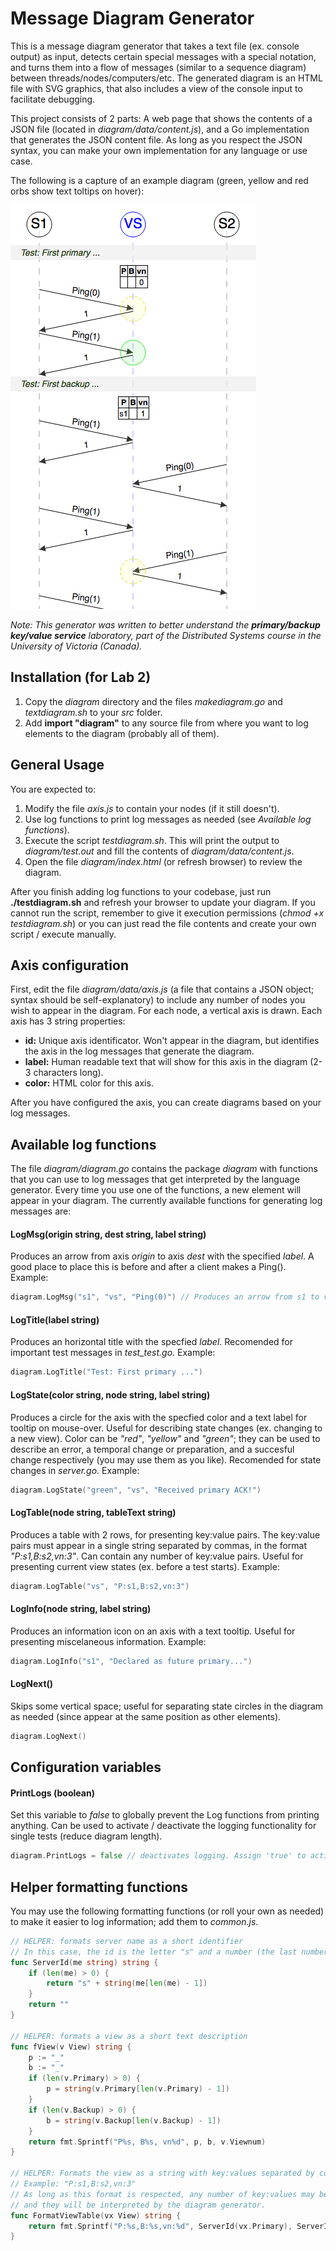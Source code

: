 # Message Diagram Generator
This is a message diagram generator that takes a text file (ex. console output) as input, detects certain special messages with a special notation, and turns them into a flow of messages (similar to a sequence diagram) between threads/nodes/computers/etc. The generated diagram is an HTML file with SVG graphics, that also includes a view of the console input to facilitate debugging.

This project consists of 2 parts: A web page that shows the contents of a JSON file (located in *diagram/data/content.js*), and a Go implementation that generates the JSON content file. As long as you respect the JSON syntax, you can make your own implementation for any language or use case.

The following is a capture of an example diagram (green, yellow and red orbs show text toltips on hover):

![alt tag](/docs/example.png)

*Note: This generator was written to better understand the __primary/backup key/value service__ laboratory, part of the Distributed Systems course in the University of Victoria (Canada).*



## Installation (for Lab 2)

1. Copy the *diagram* directory and the files *makediagram.go* and *textdiagram.sh* to your *src* folder.
2. Add **import "diagram"** to any source file from where you want to log elements to the diagram (probably all of them).

## General Usage

You are expected to:

1. Modify the file *axis.js* to contain your nodes (if it still doesn't).
2. Use log functions to print log messages as needed (see *Available log functions*).
3. Execute the script *testdiagram.sh*. This will print the output to *diagram/test.out* and fill the contents of *diagram/data/content.js*.
4. Open the file *diagram/index.html* (or refresh browser) to review the diagram.

After you finish adding log functions to your codebase, just run **./testdiagram.sh** and refresh your browser to update your diagram. If you cannot run the script, remember to give it execution permissions (*chmod +x testdiagram.sh*) or you can just read the file contents and create your own script / execute manually.

## Axis configuration

First, edit the file *diagram/data/axis.js* (a file that contains a JSON object; syntax should be self-explanatory) to include any number of nodes you wish to appear in the diagram. For each node, a vertical axis is drawn. Each axis has 3 string properties:
* **id:** Unique axis identificator. Won't appear in the diagram, but identifies the axis in the log messages that generate the diagram.
* **label:** Human readable text that will show for this axis in the diagram (2-3 characters long).
* **color:** HTML color for this axis.

After you have configured the axis, you can create diagrams based on your log messages.

## Available log functions

The file *diagram/diagram.go* contains the package *diagram* with functions that you can use to log messages that get interpreted by the language generator. Every time you use one of the functions, a new element will appear in your diagram.  The currently available functions for generating log messages are:

#### LogMsg(origin string, dest string, label string)
Produces an arrow from axis *origin* to axis *dest* with the specified *label*. A good place to place this is before and after a client makes a Ping().
Example:
```Go
diagram.LogMsg("s1", "vs", "Ping(0)") // Produces an arrow from s1 to vs with the label Ping(0)
```

#### LogTitle(label string)
Produces an horizontal title with the specfied *label*. Recomended for important test messages in *test_test.go*.
Example:
```Go
diagram.LogTitle("Test: First primary ...")
```

#### LogState(color string, node string, label string)
Produces a circle for the axis with the specfied color and a text label for tooltip on mouse-over. Useful for describing state changes (ex. changing to a new view). Color can be *"red"*, *"yellow"* and *"green"*; they can be used to describe an error, a temporal change or preparation, and a succesful change respectively (you may use them as you like). Recomended for state changes in *server.go*.
Example:
```Go
diagram.LogState("green", "vs", "Received primary ACK!")
```

#### LogTable(node string, tableText string)
Produces a table with 2 rows, for presenting key:value pairs. The key:value pairs must appear in a single string separated by commas, in the format *"P:s1,B:s2,vn:3"*. Can contain any number of key:value pairs. Useful for presenting current view states (ex. before a test starts).
Example:
```Go
diagram.LogTable("vs", "P:s1,B:s2,vn:3")
```

#### LogInfo(node string, label string)
Produces an information icon on an axis with a text tooltip. Useful for presenting miscelaneous information.
Example:
```Go
diagram.LogInfo("s1", "Declared as future primary...")
```

#### LogNext()
Skips some vertical space; useful for separating state circles in the diagram as needed (since appear at the same position as other elements).
```Go
diagram.LogNext()
```

## Configuration variables

#### PrintLogs (boolean)
Set this variable to *false* to globally prevent the Log functions from printing anything. Can be used to activate / deactivate the logging functionality for single tests (reduce diagram length).
```Go
diagram.PrintLogs = false // deactivates logging. Assign 'true' to activate when needed
```

## Helper formatting functions
You may use the following formatting functions (or roll your own as needed) to make it easier to log information; add them to *common.js*.

```Go
// HELPER: formats server name as a short identifier
// In this case, the id is the letter "s" and a number (the last number of the full server name)
func ServerId(me string) string {
	if (len(me) > 0) {
		return "s" + string(me[len(me) - 1])
	}
	return ""
}

// HELPER: formats a view as a short text description
func fView(v View) string {
	p := "_"
	b := "_"
	if (len(v.Primary) > 0) {
		p = string(v.Primary[len(v.Primary) - 1])
	}
	if (len(v.Backup) > 0) {
		b = string(v.Backup[len(v.Backup) - 1])
	}
	return fmt.Sprintf("P%s, B%s, vn%d", p, b, v.Viewnum)
}

// HELPER: Formats the view as a string with key:values separated by commas
// Example: "P:s1,B:s2,vn:3"
// As long as this format is respected, any number of key:values may be included
// and they will be interpreted by the diagram generator.
func FormatViewTable(vx View) string {
	return fmt.Sprintf("P:%s,B:%s,vn:%d", ServerId(vx.Primary), ServerId(vx.Backup), vx.Viewnum)
}
```
